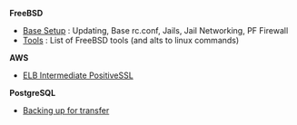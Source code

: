 **FreeBSD**

* [Base Setup](/freebsd/README.md) : Updating, Base rc.conf, Jails, Jail Networking, PF Firewall
* [Tools](/freebsd/tools.md) : List of FreeBSD tools (and alts to linux commands)

**AWS**

* [ELB Intermediate PositiveSSL](/aws/README.md#intermediate-certs-for-positivessl)


**PostgreSQL**

* [Backing up for transfer](/postgres/README.md#backing-up-for-restore)
